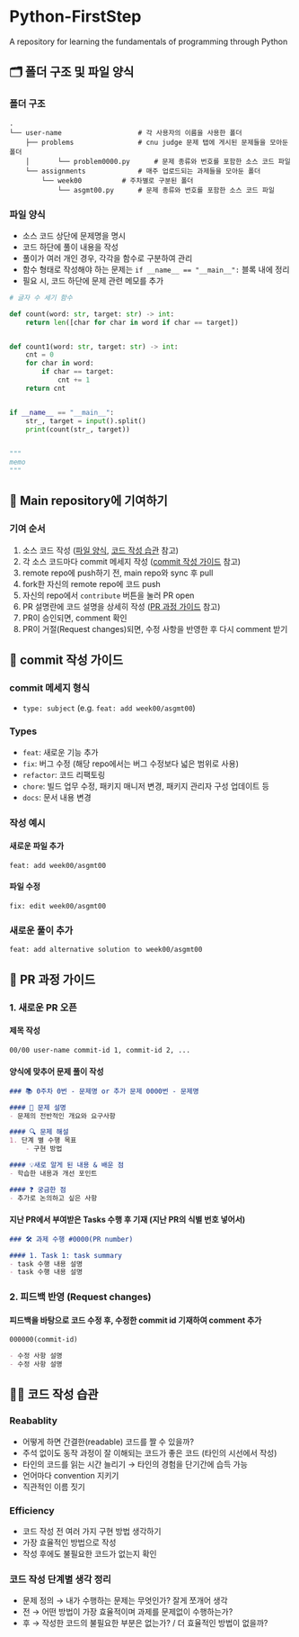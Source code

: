 # Python-FirstStep
A repository for learning the fundamentals of programming through Python

## 🗂️ 폴더 구조 및 파일 양식

### 폴더 구조
	.
	└── user-name					# 각 사용자의 이름을 사용한 폴더
		├── problems				# cnu judge 문제 탭에 게시된 문제들을 모아둔 폴더 
		│   	└── problem0000.py		# 문제 종류와 번호를 포함한 소스 코드 파일
		└── assignments				# 매주 업로드되는 과제들을 모아둔 폴더
			└── week00			# 주차별로 구분된 폴더
				└── asgmt00.py		# 문제 종류와 번호를 포함한 소스 코드 파일

### 파일 양식
- 소스 코드 상단에 문제명을 명시
- 코드 하단에 풀이 내용을 작성
- 풀이가 여러 개인 경우, 각각을 함수로 구분하여 관리
- 함수 형태로 작성해야 하는 문제는 `if __name__ == "__main__":` 블록 내에 정리
- 필요 시, 코드 하단에 문제 관련 메모를 추가

```python
# 글자 수 세기 함수

def count(word: str, target: str) -> int:
	return len([char for char in word if char == target])


def count1(word: str, target: str) -> int:
	cnt = 0
	for char in word:
		if char == target:
			cnt += 1
	return cnt


if __name__ == "__main__":
	str_, target = input().split()
	print(count(str_, target))

    
"""
memo
"""
```

## 🤝 Main repository에 기여하기

### 기여 순서
1. 소스 코드 작성 ([파일 양식](#파일-양식), [코드 작성 습관](#-코드-작성-습관) 참고)
2. 각 소스 코드마다 commit 메세지 작성 ([commit 작성 가이드](#-commit-작성-가이드) 참고)
3. remote repo에 push하기 전, main repo와 sync 후 pull
4. fork한 자신의 remote repo에 코드 push
5. 자신의 repo에서 `contribute` 버튼을 눌러 PR open
6. PR 설명란에 코드 설명을 상세히 작성 ([PR 과정 가이드](#-pr-과정-가이드) 참고)
7. PR이 승인되면, comment 확인
8. PR이 거절(Request changes)되면, 수정 사항을 반영한 후 다시 comment 받기

## 🔧 commit 작성 가이드

### commit 메세지 형식
- `type: subject` (e.g. `feat: add week00/asgmt00`)

### Types
- `feat`: 새로운 기능 추가
- `fix`: 버그 수정 (해당 repo에서는 버그 수정보다 넓은 범위로 사용)
- `refactor`: 코드 리팩토링
- `chore`: 빌드 업무 수정, 패키지 매니저 변경, 패키지 관리자 구성 업데이트 등
- `docs`: 문서 내용 변경

### 작성 예시
#### 새로운 파일 추가
```
feat: add week00/asgmt00
```

#### 파일 수정
```
fix: edit week00/asgmt00
```

### 새로운 풀이 추가 
```
feat: add alternative solution to week00/asgmt00
```

## 💬 PR 과정 가이드

### 1. 새로운 PR 오픈
#### 제목 작성
```markdown
00/00 user-name commit-id 1, commit-id 2, ...
```

#### 양식에 맞추어 문제 풀이 작성
```markdown
### 📚 0주차 0번 - 문제명 or 추가 문제 0000번 - 문제명

#### 📝 문제 설명
- 문제의 전반적인 개요와 요구사항

#### 🔍 문제 해설
1. 단계 별 수행 목표
    - 구현 방법

#### 💡새로 알게 된 내용 & 배운 점
- 학습한 내용과 개선 포인트

#### ❓ 궁금한 점
- 추가로 논의하고 싶은 사항
```

#### 지난 PR에서 부여받은 Tasks 수행 후 기재 (지난 PR의 식별 번호 넣어서)
```markdown
### 🛠️ 과제 수행 #0000(PR number)

#### 1. Task 1: task summary
- task 수행 내용 설명
- task 수행 내용 설명
```

### 2. 피드백 반영 (Request changes)
#### 피드백을 바탕으로 코드 수정 후, 수정한 commit id 기재하여 comment 추가
```markdown
000000(commit-id)

- 수정 사항 설명
- 수정 사항 설명
```

## 👨‍💻 코드 작성 습관

### Reabablity
- 어떻게 하면 간결한(readable) 코드를 짤 수 있을까?
- 주석 없이도 동작 과정이 잘 이해되는 코드가 좋은 코드 (타인의 시선에서 작성)
- 타인의 코드를 읽는 시간 늘리기 → 타인의 경험을 단기간에 습득 가능
- 언어마다 convention 지키기
- 직관적인 이름 짓기

### Efficiency
- 코드 작성 전 여러 가지 구현 방법 생각하기
- 가장 효율적인 방법으로 작성
- 작성 후에도 불필요한 코드가 없는지 확인

### 코드 작성 단계별 생각 정리
- 문제 정의 → 내가 수행하는 문제는 무엇인가? 잘게 쪼개어 생각
- 전 → 어떤 방법이 가장 효율적이며 과제를 문제없이 수행하는가?
- 후 → 작성한 코드의 불필요한 부분은 없는가? / 더 효율적인 방법이 없을까?